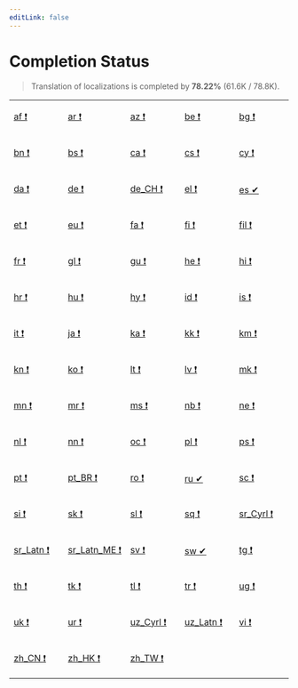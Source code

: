 ```yaml
---
editLink: false
---
```


# Completion Status

> Translation of localizations is completed by **78.22%** (61.6K / 78.8K).

<table width="100%">
<tr><td width="20%">

[af&nbsp;❗](statuses/af.md)

</td><td width="20%">

[ar&nbsp;❗](statuses/ar.md)

</td><td width="20%">

[az&nbsp;❗](statuses/az.md)

</td><td width="20%">

[be&nbsp;❗](statuses/be.md)

</td><td width="20%">

[bg&nbsp;❗](statuses/bg.md)

</td></tr>
<tr><td width="20%">

[bn&nbsp;❗](statuses/bn.md)

</td><td width="20%">

[bs&nbsp;❗](statuses/bs.md)

</td><td width="20%">

[ca&nbsp;❗](statuses/ca.md)

</td><td width="20%">

[cs&nbsp;❗](statuses/cs.md)

</td><td width="20%">

[cy&nbsp;❗](statuses/cy.md)

</td></tr>
<tr><td width="20%">

[da&nbsp;❗](statuses/da.md)

</td><td width="20%">

[de&nbsp;❗](statuses/de.md)

</td><td width="20%">

[de_CH&nbsp;❗](statuses/de_CH.md)

</td><td width="20%">

[el&nbsp;❗](statuses/el.md)

</td><td width="20%">

[es&nbsp;✔](statuses/es.md)

</td></tr>
<tr><td width="20%">

[et&nbsp;❗](statuses/et.md)

</td><td width="20%">

[eu&nbsp;❗](statuses/eu.md)

</td><td width="20%">

[fa&nbsp;❗](statuses/fa.md)

</td><td width="20%">

[fi&nbsp;❗](statuses/fi.md)

</td><td width="20%">

[fil&nbsp;❗](statuses/fil.md)

</td></tr>
<tr><td width="20%">

[fr&nbsp;❗](statuses/fr.md)

</td><td width="20%">

[gl&nbsp;❗](statuses/gl.md)

</td><td width="20%">

[gu&nbsp;❗](statuses/gu.md)

</td><td width="20%">

[he&nbsp;❗](statuses/he.md)

</td><td width="20%">

[hi&nbsp;❗](statuses/hi.md)

</td></tr>
<tr><td width="20%">

[hr&nbsp;❗](statuses/hr.md)

</td><td width="20%">

[hu&nbsp;❗](statuses/hu.md)

</td><td width="20%">

[hy&nbsp;❗](statuses/hy.md)

</td><td width="20%">

[id&nbsp;❗](statuses/id.md)

</td><td width="20%">

[is&nbsp;❗](statuses/is.md)

</td></tr>
<tr><td width="20%">

[it&nbsp;❗](statuses/it.md)

</td><td width="20%">

[ja&nbsp;❗](statuses/ja.md)

</td><td width="20%">

[ka&nbsp;❗](statuses/ka.md)

</td><td width="20%">

[kk&nbsp;❗](statuses/kk.md)

</td><td width="20%">

[km&nbsp;❗](statuses/km.md)

</td></tr>
<tr><td width="20%">

[kn&nbsp;❗](statuses/kn.md)

</td><td width="20%">

[ko&nbsp;❗](statuses/ko.md)

</td><td width="20%">

[lt&nbsp;❗](statuses/lt.md)

</td><td width="20%">

[lv&nbsp;❗](statuses/lv.md)

</td><td width="20%">

[mk&nbsp;❗](statuses/mk.md)

</td></tr>
<tr><td width="20%">

[mn&nbsp;❗](statuses/mn.md)

</td><td width="20%">

[mr&nbsp;❗](statuses/mr.md)

</td><td width="20%">

[ms&nbsp;❗](statuses/ms.md)

</td><td width="20%">

[nb&nbsp;❗](statuses/nb.md)

</td><td width="20%">

[ne&nbsp;❗](statuses/ne.md)

</td></tr>
<tr><td width="20%">

[nl&nbsp;❗](statuses/nl.md)

</td><td width="20%">

[nn&nbsp;❗](statuses/nn.md)

</td><td width="20%">

[oc&nbsp;❗](statuses/oc.md)

</td><td width="20%">

[pl&nbsp;❗](statuses/pl.md)

</td><td width="20%">

[ps&nbsp;❗](statuses/ps.md)

</td></tr>
<tr><td width="20%">

[pt&nbsp;❗](statuses/pt.md)

</td><td width="20%">

[pt_BR&nbsp;❗](statuses/pt_BR.md)

</td><td width="20%">

[ro&nbsp;❗](statuses/ro.md)

</td><td width="20%">

[ru&nbsp;✔](statuses/ru.md)

</td><td width="20%">

[sc&nbsp;❗](statuses/sc.md)

</td></tr>
<tr><td width="20%">

[si&nbsp;❗](statuses/si.md)

</td><td width="20%">

[sk&nbsp;❗](statuses/sk.md)

</td><td width="20%">

[sl&nbsp;❗](statuses/sl.md)

</td><td width="20%">

[sq&nbsp;❗](statuses/sq.md)

</td><td width="20%">

[sr_Cyrl&nbsp;❗](statuses/sr_Cyrl.md)

</td></tr>
<tr><td width="20%">

[sr_Latn&nbsp;❗](statuses/sr_Latn.md)

</td><td width="20%">

[sr_Latn_ME&nbsp;❗](statuses/sr_Latn_ME.md)

</td><td width="20%">

[sv&nbsp;❗](statuses/sv.md)

</td><td width="20%">

[sw&nbsp;✔](statuses/sw.md)

</td><td width="20%">

[tg&nbsp;❗](statuses/tg.md)

</td></tr>
<tr><td width="20%">

[th&nbsp;❗](statuses/th.md)

</td><td width="20%">

[tk&nbsp;❗](statuses/tk.md)

</td><td width="20%">

[tl&nbsp;❗](statuses/tl.md)

</td><td width="20%">

[tr&nbsp;❗](statuses/tr.md)

</td><td width="20%">

[ug&nbsp;❗](statuses/ug.md)

</td></tr>
<tr><td width="20%">

[uk&nbsp;❗](statuses/uk.md)

</td><td width="20%">

[ur&nbsp;❗](statuses/ur.md)

</td><td width="20%">

[uz_Cyrl&nbsp;❗](statuses/uz_Cyrl.md)

</td><td width="20%">

[uz_Latn&nbsp;❗](statuses/uz_Latn.md)

</td><td width="20%">

[vi&nbsp;❗](statuses/vi.md)

</td></tr>
<tr><td width="20%">

[zh_CN&nbsp;❗](statuses/zh_CN.md)

</td><td width="20%">

[zh_HK&nbsp;❗](statuses/zh_HK.md)

</td><td width="20%">

[zh_TW&nbsp;❗](statuses/zh_TW.md)

</td></tr>
</table>
